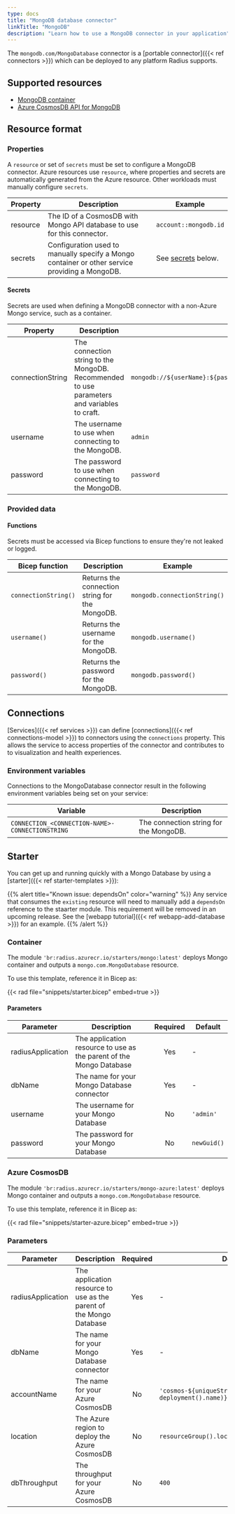```yaml
---
type: docs
title: "MongoDB database connector"
linkTitle: "MongoDB"
description: "Learn how to use a MongoDB connector in your application"
---
```


The `mongodb.com/MongoDatabase` connector is a [portable connector]({{< ref connectors >}}) which can be deployed to any platform Radius supports.

## Supported resources

- [MongoDB container](https://hub.docker.com/_/mongo/)
- [Azure CosmosDB API for MongoDB](https://docs.microsoft.com/en-us/azure/cosmos-db/mongodb-introduction)

## Resource format

### Properties

A `resource` or set of `secrets` must be set to configure a MongoDB connector. Azure resources use `resource`, where properties and secrets are automatically generated from the Azure resource. Other workloads must manually configure `secrets`.

| Property | Description | Example |
|----------|-------------|---------|
| resource | The ID of a CosmosDB with Mongo API database to use for this connector. | `account::mongodb.id`
| secrets  | Configuration used to manually specify a Mongo container or other service providing a MongoDB. | See [secrets](#secrets) below.

#### Secrets

Secrets are used when defining a MongoDB connector with a non-Azure Mongo service, such as a container.

| Property | Description | Example |
|----------|-------------|---------|
| connectionString | The connection string to the MongoDB. Recommended to use parameters and variables to craft. | `mongodb://${userName}:${password}@${container.spec.hostname}:...`
| username | The username to use when connecting to the MongoDB. | `admin`
| password | The password to use when connecting to the MongoDB. | `password`

### Provided data

#### Functions

Secrets must be accessed via Bicep functions to ensure they're not leaked or logged.

| Bicep function | Description | Example |
|----------------|-------------|---------|
| `connectionString()` | Returns the connection string for the MongoDB. | `mongodb.connectionString()` |
| `username()` | Returns the username for the MongoDB. | `mongodb.username()` |
| `password()` | Returns the password for the MongoDB. | `mongodb.password()` |

## Connections

[Services]({{< ref services >}}) can define [connections]({{< ref connections-model >}}) to connectors using the `connections` property. This allows the service to access properties of the connector and contributes to to visualization and health experiences.

### Environment variables

Connections to the MongoDatabase connector result in the following environment variables being set on your service:

| Variable | Description |
|----------|-------------|
| `CONNECTION_<CONNECTION-NAME>-CONNECTIONSTRING` | The connection string for the MongoDB. |

## Starter

You can get up and running quickly with a Mongo Database by using a [starter]({{< ref starter-templates >}}):

{{% alert title="Known issue: dependsOn" color="warning" %}}
Any service that consumes the `existing` resource will need to manually add a `dependsOn` reference to the staarter module. This requirement will be removed in an upcoming release. See the [webapp tutorial]({{< ref webapp-add-database >}}) for an example.
{{% /alert %}}

### Container

The module `'br:radius.azurecr.io/starters/mongo:latest'` deploys Mongo container and outputs a `mongo.com.MongoDatabase` resource.

To use this template, reference it in Bicep as:

{{< rad file="snippets/starter.bicep" embed=true >}}

#### Parameters

| Parameter | Description | Required | Default |
|-----------|-------------|:--------:|---------|
| radiusApplication | The application resource to use as the parent of the Mongo Database | Yes | - |
| dbName | The name for your Mongo Database connector | Yes | - |
| username | The username for your Mongo Database | No | `'admin'` |
| password | The password for your Mongo Database | No | `newGuid()` |

### Azure CosmosDB

The module `'br:radius.azurecr.io/starters/mongo-azure:latest'` deploys Mongo container and outputs a `mongo.com.MongoDatabase` resource.

To use this template, reference it in Bicep as:

{{< rad file="snippets/starter-azure.bicep" embed=true >}}

### Parameters

| Parameter | Description | Required | Default |
|-----------|-------------|:--------:|---------|
| radiusApplication | The application resource to use as the parent of the Mongo Database | Yes | - |
| dbName | The name for your Mongo Database connector | Yes | - |
| accountName | The name for your Azure CosmosDB | No | `'cosmos-${uniqueString(resourceGroup().id, deployment().name)}'` |
| location | The Azure region to deploy the Azure CosmosDB | No | `resourceGroup().location` |
| dbThroughput | The throughput for your Azure CosmosDB | No | `400` |
